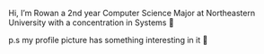 Hi, I’m Rowan a 2nd year Computer Science Major at Northeastern University with a concentration in Systems 👋

p.s my profile picture has something interesting in it 🤫
<!---
RowansBoat/RowansBoat is a ✨ special ✨ repository because its `README.md` (this file) appears on your GitHub profile.
You can click the Preview link to take a look at your changes.
--->
